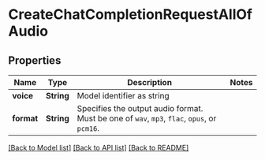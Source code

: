 # CreateChatCompletionRequestAllOfAudio

## Properties

Name | Type | Description | Notes
------------ | ------------- | ------------- | -------------
**voice** | **String** | Model identifier as string | 
**format** | **String** | Specifies the output audio format. Must be one of `wav`, `mp3`, `flac`, `opus`, or `pcm16`.  | 

[[Back to Model list]](../README.md#documentation-for-models) [[Back to API list]](../README.md#documentation-for-api-endpoints) [[Back to README]](../README.md)


